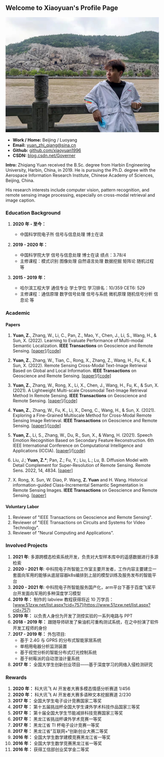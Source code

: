 ## Welcome to Xiaoyuan's Profile Page

![photo1](figures/photo.jpg)

* **Work / Home:** Beijing / Luoyang
* **Email:** [yuan_zhi_qiang@sina.cn](yuan_zhi_qiang@sina.cn)
* **Github:** [github.com/xiaoyuan1996](https://github.com/xiaoyuan1996)
* **CSDN:** [blog.csdn.net/Governer](https://blog.csdn.net/Governer)

**Intro:** Zhiqiang Yuan received the B.Sc. degree from Harbin Engineering University, Harbin, China, in 2019. He is pursuing
the Ph.D. degree with the Aerospace Information Research Institute, Chinese Academy of Sciences, Beijing, China.

His research interests include computer vision, pattern recognition, and remote sensing image processing, especially on cross-modal retrieval and image caption.

### Education Background

1. **2020 年 - 至今：** 
      * 中国科学院电子所 信号与信息处理 博士在读 

2. **2019 - 2020 年：** 
      * 中国科学院大学 信号与信息处理 博士在读 绩点：3.78/4
      * 主修课程：模式识别 图像处理 自然语言处理 数据挖掘 矩阵论 随机过程 等
      
3. **2015 - 2019 年：**
      * 哈尔滨工程大学 通信专业 学士学位 学习排名：10/359 CET6: 529 
      * 主修课程：通信原理 数字信号处理 信号与系统 微机原理 随机信号分析 信息论 等

### Academic

#### Papers

1. **Yuan, Z.**, Zhang, W., Li, C., Pan, Z., Mao, Y., Chen, J., Li, S., Wang, H., & Sun, X. (2022). Learning to Evaluate Performance of Multi-modal Semantic Localization. **IEEE Transactions** on Geoscience and Remote Sensing. [[paper]](https://ieeexplore.ieee.org/document/9893840/)/[[code]](https://github.com/xiaoyuan1996/SemanticLocalizationMetrics)

2. **Yuan, Z.**, Zhang, W., Tian, C., Rong, X., Zhang, Z., Wang, H., Fu, K., & Sun, X. (2022). Remote Sensing Cross-Modal Text-Image Retrieval Based on Global and Local Information. **IEEE Transactions** on Geoscience and Remote Sensing. [[paper]](https://ieeexplore.ieee.org/document/9745546)/[[code]](https://github.com/xiaoyuan1996/GaLR)

3. **Yuan, Z.**, Zhang, W., Rong, X., Li, X., Chen, J., Wang, H., Fu, K., & Sun, X. (2021). A Lightweight Multi-scale Crossmodal Text-Image Retrieval Method In Remote Sensing. **IEEE Transactions** on Geoscience and Remote Sensing. [[paper]](https://ieeexplore.ieee.org/document/9594840)/[[code]](https://github.com/xiaoyuan1996/retrievalSystem)

4. **Yuan, Z.**, Zhang, W., Fu, K., Li, X., Deng, C., Wang, H., & Sun, X. (2021). Exploring a Fine-Grained Multiscale Method for Cross-Modal Remote Sensing Image Retrieval. **IEEE Transactions** on Geoscience and Remote Sensing. [[paper]](https://ieeexplore.ieee.org/document/9437331)/[[code]](https://github.com/xiaoyuan1996/AMFMN)

5. **Yuan, Z.**, Li, S., Zhang, W., Du, R., Sun, X., & Wang, H. (2021). Speech Emotion Recognition Based on Secondary Feature Reconstruction. 6th IEEE International Conference on Computational Intelligence and Applications (ICCIA). [[paper]](https://ieeexplore.ieee.org/document/9644162)/[[code]](https://github.com/xiaoyuan1996/Res-Trans)

6. Liu, J.; **Yuan, Z.\***; Pan, Z.; Fu, Y.; Liu, L.; Lu, B. Diffusion Model with Detail Complement for Super-Resolution of Remote Sensing. Remote Sens. 2022, 14, 4834. [[paper]](https://www.mdpi.com/2072-4292/14/19/4834) 

7. X. Rong, X. Sun, W. Diao, P. Wang, **Z. Yuan** and H. Wang. Historical information-guided Class-Incremental Semantic Segmentation in Remote Sensing Images. **IEEE Transactions** on Geoscience and Remote Sensing. [[paper]](https://ieeexplore.ieee.org/document/9762919)

#### Voluntary Labor

1. Reviewer of "IEEE Transactions on Geoscience and Remote Sensing". 
2. Reviewer of "IEEE Transactions on Circuits and Systems for Video Technology". 
3. Reviewer of "Neural Computing and Applications". 

### Involved Projects
1. **2021 年**: 多源跨模态检索系统开发，负责对大型样本库中的遥感数据进行多源检索
2. **2020 - 2021 年**: 中科院电子所智能工作室主要开发者，工作内容主要建立一套面向军用的能够从底层容器k8s编排到上层的模型训练及服务发布的智能平台
3. **2020 - 2021 年**: 中科院电子所智能服务国产化，arm平台下基于百度飞桨平台开发面向军用的多种深度学习模型
4. **2019 年：** 制作的 labview 教程获得将近 10 万学员：[www.51zxw.net/list.aspx?cid=757](https://www.51zxw.net/list.aspx?cid=757)
5. **2019 年：** 以负责人身份为开发了测控实验的一系列电路与 PPT
6. **2018 - 2019 年：** 跟随导师研发了柴油机可重构测试系统，在之中扮演了软件开发工程师的身份
7. **2017 - 2019 年：** 外包项目:
    * 基于 2.4G 与 GPRS 的分布式智能家居系统
    * 单相用电器分析监测装置
    * 基于视觉分析的智能分布式灯光控制系统
    * 基于树莓派的自动泄油计量系统
8. **2017 年：** 全国大学生创新创业项目——基于深度学习的网络入侵检测研究

### Rewards

1. **2020 年：** 科大讯飞 AI 开发者大赛多模态情感分析赛道 1/456
2. **2020 年：** 科大讯飞 AI 开发者大赛多语种文本挖掘赛道 2/230
3. **2017 年：** 全国大学生电子设计竞赛国家二等奖
4. **2017 年：** 第十五届挑战杯全国大学生课外学术科技作品国家三等奖
5. **2017 年：** 第十届全国大学生节能减排科技竞赛国家三等奖
6. **2017 年：** 黑龙江省挑战杯课外学术竞赛一等奖
7. **2017 年：** 黑龙江省 TI 杯电子设计竞赛一等奖
8. **2017 年：** 黑龙江省”互联网+“创新创业大赛二等奖
9. **2016 年：** 全国大学生数学建模竞赛黑龙江省一等奖
10. **2016 年：** 全国大学生数学竞赛黑龙江省一等奖
11. **2016 年：** 获得工信部创业奖学金二等奖




